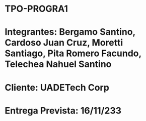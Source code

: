 # TPO-PROGRA1
# Integrantes: Bergamo Santino, Cardoso Juan Cruz, Moretti Santiago, Pita Romero Facundo, Telechea Nahuel Santino
# Cliente: UADETech Corp
# Entrega Prevista: 16/11/233